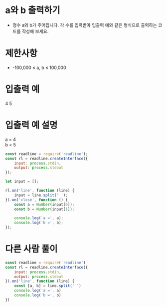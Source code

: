 # a와 b 출력하기
- 정수 a와 b가 주어집니다. 각 수를 입력받아 입출력 예와 같은 형식으로 출력하는 코드를 작성해 보세요.

# 제한사항
- -100,000 ≤ a, b ≤ 100,000

# 입출력 예
4 5

# 입출력 예 설명
a = 4  
b = 5

```javascript
const readline = require('readline');
const rl = readline.createInterface({
    input: process.stdin,
    output: process.stdout
});

let input = [];

rl.on('line', function (line) {
    input = line.split(' ');
}).on('close', function () {
    const a = Number(input[0]);
    const b = Number(input[1]);

    console.log('a =', a);
    console.log('b =', b);
});
```

# 다른 사람 풀이
```javascript
const readline = require('readline')
const rl = readline.createInterface({
    input: process.stdin,
    output: process.stdout
}).on('line', function (line) {
    const [a, b] = line.split(' ')
    console.log('a =', a)
    console.log('b =', b)
})
```
